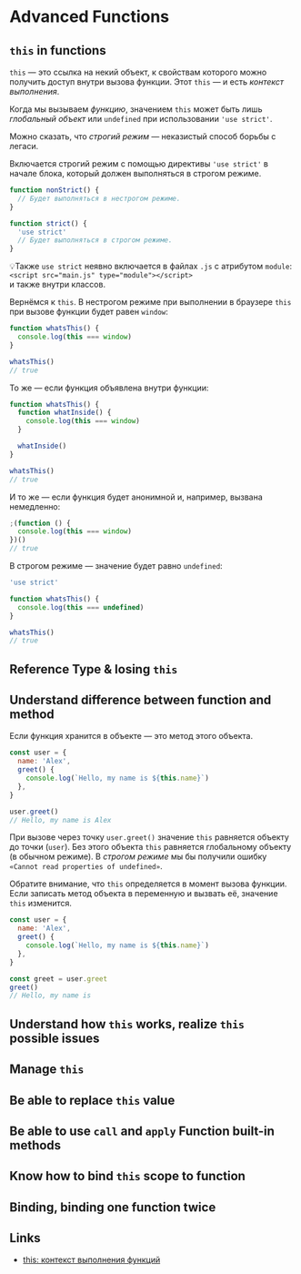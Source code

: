 # Advanced Functions

## `this` in functions
`this` — это ссылка на некий объект, к свойствам которого можно получить доступ внутри вызова функции. Этот `this` — и есть _контекст выполнения_.

Когда мы вызываем _функцию_, значением `this` может быть лишь _глобальный объект_ или `undefined` при использовании `'use strict'`.

Можно сказать, что _строгий режим_ — неказистый способ борьбы с легаси.

Включается строгий режим с помощью директивы `'use strict'` в начале блока, который должен выполняться в строгом режиме.

```js
function nonStrict() {
  // Будет выполняться в нестрогом режиме.
}

function strict() {
  'use strict'
  // Будет выполняться в строгом режиме.
}
```

💡Также `use strict` неявно включается в файлах `.js` с атрибутом `module`: `<script src="main.js" type="module"></script>`  
и также внутри классов.

Вернёмся к `this`. В нестрогом режиме при выполнении в браузере `this` при вызове функции будет равен `window`:

```js
function whatsThis() {
  console.log(this === window)
}

whatsThis()
// true
```

То же — если функция объявлена внутри функции:

```js
function whatsThis() {
  function whatInside() {
    console.log(this === window)
  }

  whatInside()
}

whatsThis()
// true
```

И то же — если функция будет анонимной и, например, вызвана немедленно:

```js
;(function () {
  console.log(this === window)
})()
// true
```

В строгом режиме — значение будет равно `undefined`:

```js
'use strict'

function whatsThis() {
  console.log(this === undefined)
}

whatsThis()
// true
```

## Reference Type & losing `this`

## Understand difference between function and method
Если функция хранится в объекте — это метод этого объекта.

```js
const user = {
  name: 'Alex',
  greet() {
    console.log(`Hello, my name is ${this.name}`)
  },
}

user.greet()
// Hello, my name is Alex
```

При вызове через точку `user.greet()` значение `this` равняется объекту до точки (`user`). Без этого объекта `this` равняется глобальному объекту (в обычном режиме). В _строгом режиме_ мы бы получили ошибку `«Cannot read properties of undefined»`.

Обратите внимание, что `this` определяется в момент вызова функции. Если записать метод объекта в переменную и вызвать её, значение `this` изменится.

```js
const user = {
  name: 'Alex',
  greet() {
    console.log(`Hello, my name is ${this.name}`)
  },
}

const greet = user.greet
greet()
// Hello, my name is
```

## Understand how `this` works, realize `this` possible issues

## Manage `this`

## Be able to replace `this` value

## Be able to use `call` and `apply` Function built-in methods

## Know how to bind `this` scope to function

## Binding, binding one function twice

## Links
- [this: контекст выполнения функций](https://doka.guide/js/function-context/)
